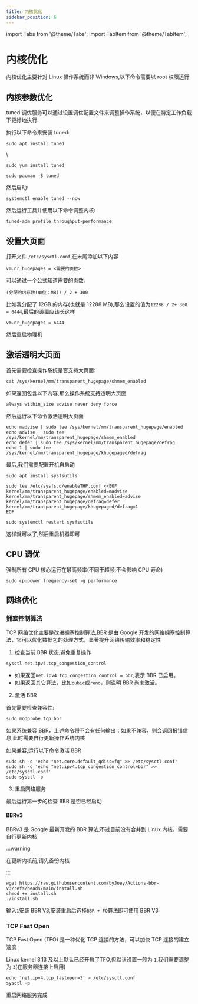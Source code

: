 ```yaml
---
title: 内核优化
sidebar_position: 6
---
```


import Tabs from '@theme/Tabs';
import TabItem from '@theme/TabItem';

# 内核优化

内核优化主要针对 Linux 操作系统而非 Windows,以下命令需要以 root 权限运行

## 内核参数优化

tuned 调优服务可以通过设置调优配置文件来调整操作系统，以便在特定工作负载下更好地执行.

执行以下命令来安装 tuned:

<Tabs defaultValue="Debian/Ubuntu">
<TabItem value="Debian/Ubuntu">

```shell
sudo apt install tuned
```
</TabItem>
  <TabItem value="RedHat/CentOS">\

```shell
sudo yum install tuned
```

</TabItem>
<TabItem value="ArchLinux">

```shell
sudo pacman -S tuned
```

</TabItem>
</Tabs>

然后启动:

```shell
systemctl enable tuned --now
```

然后运行工具并使用以下命令调整内核:

```shell
tuned-adm profile throughput-performance
```

## 设置大页面

打开文件 `/etc/sysctl.conf`,在末尾添加以下内容

```text
vm.nr_hugepages = <需要的页数>
```

可以通过一个公式知道需要的页数:

```text
(分配的内存数(单位：MB)) / 2 + 300 
```

比如我分配了 12GB 的内存(也就是 12288 MB),那么设置的值为`12288 / 2+ 300 = 6444`,最后的设置应该长这样

```text
vm.nr_hugepages = 6444
```

然后重启物理机

## 激活透明大页面

首先需要检查操作系统是否支持大页面:

```shell
cat /sys/kernel/mm/transparent_hugepage/shmem_enabled
```

如果返回包含以下内容,那么操作系统支持透明大页面

```shell
always within_size advise never deny force
```

然后运行以下命令激活透明大页面

```shell
echo madvise | sudo tee /sys/kernel/mm/transparent_hugepage/enabled
echo advise | sudo tee /sys/kernel/mm/transparent_hugepage/shmem_enabled
echo defer | sudo tee /sys/kernel/mm/transparent_hugepage/defrag
echo 1 | sudo tee /sys/kernel/mm/transparent_hugepage/khugepaged/defrag
```

最后,我们需要配置开机自启动

```shell
sudo apt install sysfsutils

sudo tee /etc/sysfs.d/enableTHP.conf <<EOF
kernel/mm/transparent_hugepage/enabled=madvise
kernel/mm/transparent_hugepage/shmem_enabled=advise
kernel/mm/transparent_hugepage/defrag=defer
kernel/mm/transparent_hugepage/khugepaged/defrag=1
EOF

sudo systemctl restart sysfsutils
```

这样就可以了,然后重启机器即可

## CPU 调优

强制所有 CPU 核心运行在最高频率(不同于超频,不会影响 CPU 寿命)

```shell
sudo cpupower frequency-set -g performance
```

## 网络优化

### 拥塞控制算法

TCP 网络优化主要是改进拥塞控制算法,BBR 是由 Google 开发的网络拥塞控制算法，它可以优化数据包的处理方式，显著提升网络传输效率和稳定性

1. 检查当前 BBR 状态,避免重复操作

```shell
sysctl net.ipv4.tcp_congestion_control
```

* 如果返回`net.ipv4.tcp_congestion_control = bbr`,表示 BBR 已启用。
* 如果返回其它算法，比如`cubic`或`reno`，则说明 BBR 尚未激活。

2. 激活 BBR

首先需要检查兼容性:

```shell
sudo modprobe tcp_bbr
```

如果系统兼容 BBR，上述命令将不会有任何输出；如果不兼容，则会返回报错信息,此时需要自行更新操作系统内核

如果兼容,运行以下命令激活 BBR

```shell
sudo sh -c 'echo "net.core.default_qdisc=fq" >> /etc/sysctl.conf'
sudo sh -c 'echo "net.ipv4.tcp_congestion_control=bbr" >> /etc/sysctl.conf'
sudo sysctl -p
```

3. 重启网络服务

最后运行第一步的检查 BBR 是否已经启动

#### BBRv3

BBRv3 是 Google 最新开发的 BBR 算法,不过目前没有合并到 Linux 内核，需要自行更新内核

:::warning

在更新内核前,请先备份内核

:::

```shell
wget https://raw.githubusercontent.com/byJoey/Actions-bbr-v3/refs/heads/main/install.sh
chmod +x install.sh
./install.sh
```

输入`1`安装 BBR V3,安装重启后选择`BBR + FQ`算法即可使用 BBR V3

### TCP Fast Open

TCP Fast Open (TFO) 是一种优化 TCP 连接的方法，可以加快 TCP 连接的建立速度

Linux kernel 3.13 及以上默认已经开启了TFO,但默认设置一般为 `1`,我们需要调整为 `3`(在服务器连接上启用)

```shell
echo 'net.ipv4.tcp_fastopen=3' > /etc/sysctl.conf
sysctl -p
```

重启网络服务完成